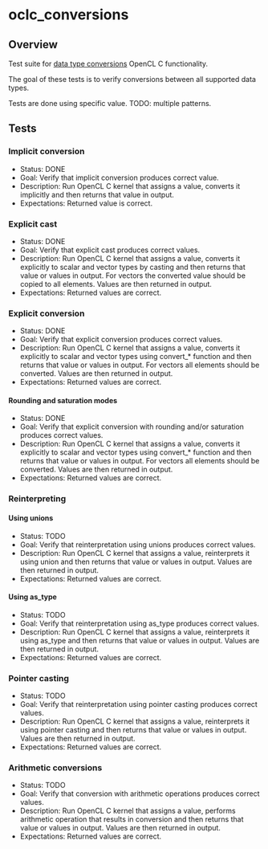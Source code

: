 # oclc_conversions

## Overview
Test suite for [data type conversions](https://www.khronos.org/registry/OpenCL/specs/2.2/html/OpenCL_C.html#conversions-and-type-casting) OpenCL C functionality.

The goal of these tests is to verify conversions between all supported data types.

Tests are done using specific value. TODO: multiple patterns.

## Tests

### Implicit conversion

* Status: DONE
* Goal: Verify that implicit conversion produces correct value.
* Description: Run OpenCL C kernel that assigns a value, converts it implicitly and then returns that value in output.
* Expectations: Returned value is correct.

### Explicit cast

* Status: DONE
* Goal: Verify that explicit cast produces correct values.
* Description: Run OpenCL C kernel that assigns a value, converts it explicitly to scalar and vector types by casting and then returns that value or values in output. For vectors the converted value should be copied to all elements. Values are then returned in output.
* Expectations: Returned values are correct.

### Explicit conversion

* Status: DONE
* Goal: Verify that explicit conversion produces correct values.
* Description: Run OpenCL C kernel that assigns a value, converts it explicitly to scalar and vector types using convert_* function and then returns that value or values in output. For vectors all elements should be converted. Values are then returned in output.
* Expectations: Returned values are correct.

#### Rounding and saturation modes

* Status: DONE
* Goal: Verify that explicit conversion with rounding and/or saturation produces correct values.
* Description: Run OpenCL C kernel that assigns a value, converts it explicitly to scalar and vector types using convert_* function and then returns that value or values in output. For vectors all elements should be converted. Values are then returned in output.
* Expectations: Returned values are correct.

### Reinterpreting

#### Using unions

* Status: TODO
* Goal: Verify that reinterpretation using unions produces correct values.
* Description: Run OpenCL C kernel that assigns a value, reinterprets it using union and then returns that value or values in output. Values are then returned in output.
* Expectations: Returned values are correct.

#### Using as_type

* Status: TODO
* Goal: Verify that reinterpretation using as_type produces correct values.
* Description: Run OpenCL C kernel that assigns a value, reinterprets it using as_type and then returns that value or values in output. Values are then returned in output.
* Expectations: Returned values are correct.

### Pointer casting

* Status: TODO
* Goal: Verify that reinterpretation using pointer casting produces correct values.
* Description: Run OpenCL C kernel that assigns a value, reinterprets it using pointer casting and then returns that value or values in output. Values are then returned in output.
* Expectations: Returned values are correct.

### Arithmetic conversions

* Status: TODO
* Goal: Verify that conversion with arithmetic operations produces correct values.
* Description: Run OpenCL C kernel that assigns a value, performs arithmetic operation that results in conversion and then returns that value or values in output. Values are then returned in output.
* Expectations: Returned values are correct.
